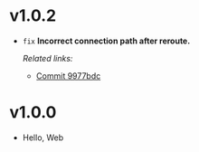 # v1.0.2

  * `fix` **Incorrect connection path after reroute.**

    *Related links:*
    - [Commit 9977bdc][9977bdc]

[9977bdc]: https://github.com/pakyow/pakyow/commit/9977bdc3b55746cb6d37a12683bf1b87f57093c1

# v1.0.0

  * Hello, Web
